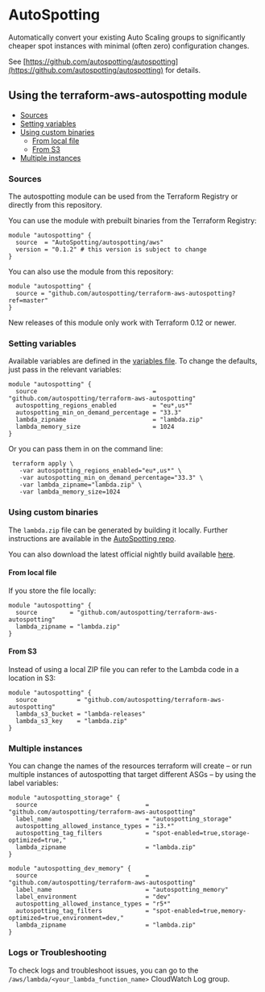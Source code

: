 # AutoSpotting

Automatically convert your existing Auto Scaling groups to significantly cheaper spot instances with minimal (often zero) configuration changes.

See [https://github.com/autospotting/autospotting](https://github.com/autospotting/autospotting) for details.

## Using the terraform-aws-autospotting module

* [Sources](#sources)
* [Setting variables](#setting-variables)
* [Using custom binaries](#using-custom-binaries)
  * [From local file](#from-local-file)
  * [From S3](#from-s3)
* [Multiple instances](#multiple-instances)

### Sources

The autospotting module can be used from the Terraform Registry or directly from this repository.

You can use the module with prebuilt binaries from the Terraform Registry:

```hcl
module "autospotting" {
  source  = "AutoSpotting/autospotting/aws"
  version = "0.1.2" # this version is subject to change
}
```

You can also use the module from this repository:

```hcl
module "autospotting" {
  source = "github.com/autospotting/terraform-aws-autospotting?ref=master"
}
```

New releases of this module only work with Terraform 0.12 or newer.

### Setting variables

Available variables are defined in the [variables file](variables.tf). To change the defaults, just pass in the relevant variables:

```hcl
module "autospotting" {
  source                                = "github.com/autospotting/terraform-aws-autospotting"
  autospotting_regions_enabled          = "eu*,us*"
  autospotting_min_on_demand_percentage = "33.3"
  lambda_zipname                        = "lambda.zip"
  lambda_memory_size                    = 1024
}
```

Or you can pass them in on the command line:

``` shell
 terraform apply \
   -var autospotting_regions_enabled="eu*,us*" \
   -var autospotting_min_on_demand_percentage="33.3" \
   -var lambda_zipname="lambda.zip" \
   -var lambda_memory_size=1024
```

### Using custom binaries

The `lambda.zip` file can be generated by building it locally. Further instructions are available in the [AutoSpotting repo](https://github.com/AutoSpotting/AutoSpotting/blob/master/CUSTOM_BUILDS.md).

You can also download the latest official nightly build available [here](https://cloudprowess.s3.amazonaws.com/nightly/lambda.zip).

#### From local file

If you store the file locally:

```hcl
module "autospotting" {
  source         = "github.com/autospotting/terraform-aws-autospotting"
  lambda_zipname = "lambda.zip"
}
```

#### From S3

Instead of using a local ZIP file you can refer to the Lambda code in a location in S3:

```hcl
module "autospotting" {
  source           = "github.com/autospotting/terraform-aws-autospotting"
  lambda_s3_bucket = "lambda-releases"
  lambda_s3_key    = "lambda.zip"
}
```

### Multiple instances

You can change the names of the resources terraform will create – or run multiple instances of autospotting that target different ASGs – by using the label variables:

```hcl
module "autospotting_storage" {
  source                              = "github.com/autospotting/terraform-aws-autospotting"
  label_name                          = "autospotting_storage"
  autospotting_allowed_instance_types = "i3.*"
  autospotting_tag_filters            = "spot-enabled=true,storage-optimized=true,"
  lambda_zipname                      = "lambda.zip"
}

module "autospotting_dev_memory" {
  source                              = "github.com/autospotting/terraform-aws-autospotting"
  label_name                          = "autospotting_memory"
  label_environment                   = "dev"
  autospotting_allowed_instance_types = "r5*"
  autospotting_tag_filters            = "spot-enabled=true,memory-optimized=true,environment=dev,"
  lambda_zipname                      = "lambda.zip"
}
```

### Logs or Troubleshooting

To check logs and troubleshoot issues, you can go to the `/aws/lambda/<your_lambda_function_name>` CloudWatch Log group.
